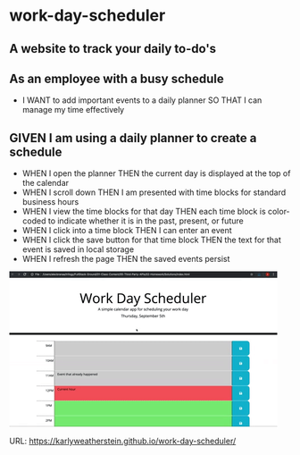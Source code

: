 # work-day-scheduler

## A website to track your daily to-do's

## As an employee with a busy schedule

- I WANT to add important events to a daily planner
  SO THAT I can manage my time effectively

## GIVEN I am using a daily planner to create a schedule

- WHEN I open the planner
  THEN the current day is displayed at the top of the calendar
- WHEN I scroll down
  THEN I am presented with time blocks for standard business hours
- WHEN I view the time blocks for that day
  THEN each time block is color-coded to indicate whether it is in the past, present, or future
- WHEN I click into a time block
  THEN I can enter an event
- WHEN I click the save button for that time block
  THEN the text for that event is saved in local storage
- WHEN I refresh the page
  THEN the saved events persist

![Mockup](assets/images/work-day-mockup.gif)

URL: https://karlyweatherstein.github.io/work-day-scheduler/
